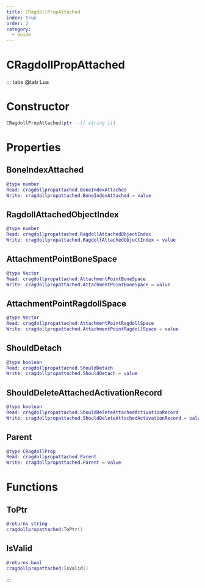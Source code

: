 ```yaml
---
title: CRagdollPropAttached
index: true
order: 2
category:
  - Guide
---
```


# CRagdollPropAttached

::: tabs
@tab Lua
# Constructor
```lua
CRagdollPropAttached(ptr --[[ string ]])
```
# Properties
## BoneIndexAttached 
```lua
@type number
Read: cragdollpropattached.BoneIndexAttached
Write: cragdollpropattached.BoneIndexAttached = value
```
## RagdollAttachedObjectIndex 
```lua
@type number
Read: cragdollpropattached.RagdollAttachedObjectIndex
Write: cragdollpropattached.RagdollAttachedObjectIndex = value
```
## AttachmentPointBoneSpace 
```lua
@type Vector
Read: cragdollpropattached.AttachmentPointBoneSpace
Write: cragdollpropattached.AttachmentPointBoneSpace = value
```
## AttachmentPointRagdollSpace 
```lua
@type Vector
Read: cragdollpropattached.AttachmentPointRagdollSpace
Write: cragdollpropattached.AttachmentPointRagdollSpace = value
```
## ShouldDetach 
```lua
@type boolean
Read: cragdollpropattached.ShouldDetach
Write: cragdollpropattached.ShouldDetach = value
```
## ShouldDeleteAttachedActivationRecord 
```lua
@type boolean
Read: cragdollpropattached.ShouldDeleteAttachedActivationRecord
Write: cragdollpropattached.ShouldDeleteAttachedActivationRecord = value
```
## Parent 
```lua
@type CRagdollProp
Read: cragdollpropattached.Parent
Write: cragdollpropattached.Parent = value
```
# Functions
## ToPtr
```lua
@returns string
cragdollpropattached:ToPtr()
```
## IsValid
```lua
@returns bool
cragdollpropattached:IsValid()
```

:::